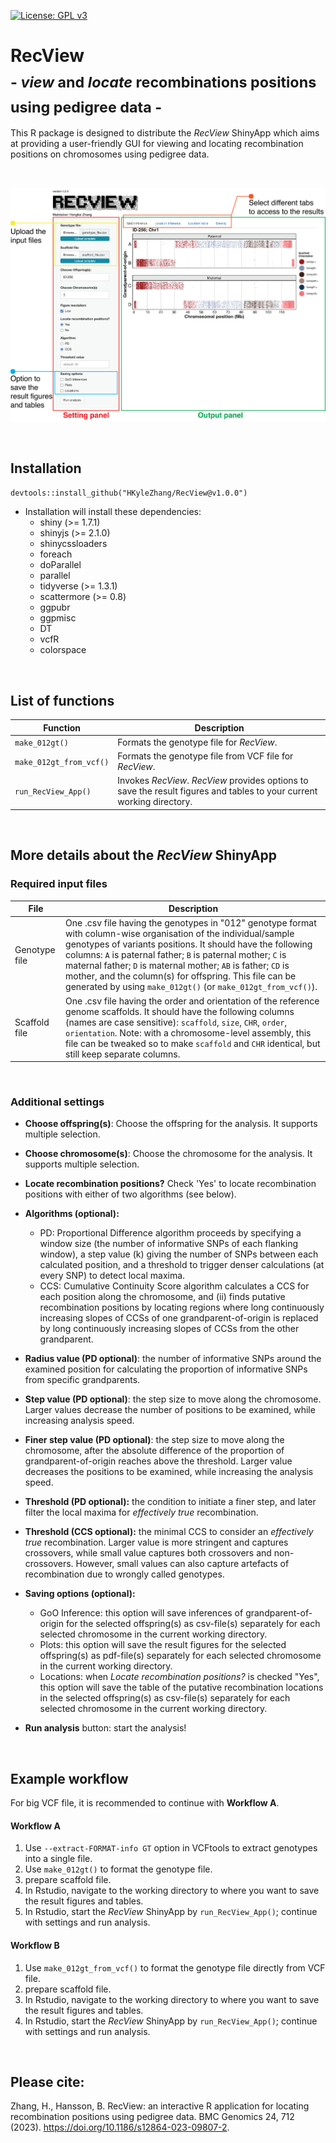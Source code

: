 [![License: GPL v3](https://img.shields.io/badge/License-GPLv3-blue.svg)](https://www.gnu.org/licenses/gpl-3.0)

# RecView<br><sub>- *view* and *locate* recombinations positions using pedigree data -</sub>

This R package is designed to distribute the *RecView* ShinyApp which aims at providing a user-friendly GUI for viewing and locating recombination positions on chromosomes using pedigree data.

<br>

![](https://github.com/HKyleZhang/Thesis_Figure_and_Supplementary/blob/main/3.Paper-III_RecView/Figure/Figure_06.png)

<br>

## Installation

`devtools::install_github("HKyleZhang/RecView@v1.0.0")`

-   Installation will install these dependencies:
    -   shiny (\>= 1.7.1)
    -   shinyjs (\>= 2.1.0)
    -   shinycssloaders
    -   foreach
    -   doParallel
    -   parallel
    -   tidyverse (\>= 1.3.1)
    -   scattermore (\>= 0.8)
    -   ggpubr
    -   ggpmisc
    -   DT
    -   vcfR
    -   colorspace

<br>

## List of functions

| Function                | Description                                                                                                            |
|-------------------|-----------------------------------------------------|
| `make_012gt()`          | Formats the genotype file for *RecView*.                                                                               |
| `make_012gt_from_vcf()` | Formats the genotype file from VCF file for *RecView*.                                                                 |
| `run_RecView_App()`     | Invokes *RecView*. *RecView* provides options to save the result figures and tables to your current working directory. |

<br>

## More details about the *RecView* ShinyApp

### Required input files

| File          | Description                                                                                                                                                                                                                                                                                                                                                                                                                                 |
|-----------------|-------------------------------------------------------|
| Genotype file | One .csv file having the genotypes in "012" genotype format with column-wise organisation of the individual/sample genotypes of variants positions. It should have the following columns: `A` is paternal father; `B` is paternal mother; `C` is maternal father; `D` is maternal mother; `AB` is father; `CD` is mother, and the column(s) for offspring. This file can be generated by using `make_012gt()` (or `make_012gt_from_vcf()`). |
| Scaffold file | One .csv file having the order and orientation of the reference genome scaffolds. It should have the following columns (names are case sensitive): `scaffold`, `size`, `CHR`, `order`, `orientation`. Note: with a chromosome-level assembly, this file can be tweaked so to make `scaffold` and `CHR` identical, but still keep separate columns.                                                                                          |

<br>

### Additional settings

-   **Choose offspring(s)**: Choose the offspring for the analysis. It supports multiple selection.

-   **Choose chromosome(s)**: Choose the chromosome for the analysis. It supports multiple selection.

-   **Locate recombination positions?** Check 'Yes' to locate recombination positions with either of two algorithms (see below).

-   **Algorithms (optional):**

    -   PD: Proportional Difference algorithm proceeds by specifying a window size (the number of informative SNPs of each flanking window), a step value (k) giving the number of SNPs between each calculated position, and a threshold to trigger denser calculations (at every SNP) to detect local maxima.
    -   CCS: Cumulative Continuity Score algorithm calculates a CCS for each position along the chromosome, and (ii) finds putative recombination positions by locating regions where long continuously increasing slopes of CCSs of one grandparent-of-origin is replaced by long continuously increasing slopes of CCSs from the other grandparent.

-   **Radius value (PD optional)**: the number of informative SNPs around the examined position for calculating the proportion of informative SNPs from specific grandparents.

-   **Step value (PD optional)**: the step size to move along the chromosome. Larger values decrease the number of positions to be examined, while increasing analysis speed.

-   **Finer step value (PD optional)**: the step size to move along the chromosome, after the absolute difference of the proportion of grandparent-of-origin reaches above the threshold. Larger value decreases the positions to be examined, while increasing the analysis speed.

-   **Threshold (PD optional):** the condition to initiate a finer step, and later filter the local maxima for *effectively true* recombination.

-   **Threshold (CCS optional):** the minimal CCS to consider an *effectively true* recombination. Larger value is more stringent and captures crossovers, while small value captures both crossovers and non-crossovers. However, small values can also capture artefacts of recombination due to wrongly called genotypes.

-   **Saving options (optional):**

    -   GoO Inference: this option will save inferences of grandparent-of-origin for the selected offspring(s) as csv-file(s) separately for each selected chromosome in the current working directory.
    -   Plots: this option will save the result figures for the selected offspring(s) as pdf-file(s) separately for each selected chromosome in the current working directory.
    -   Locations: when *Locate recombination positions?* is checked "Yes", this option will save the table of the putative recombination locations in the selected offspring(s) as csv-file(s) separately for each selected chromosome in the current working directory.

-   **Run analysis** button: start the analysis!

<br>

## Example workflow

For big VCF file, it is recommended to continue with **Workflow A**.

#### **Workflow A**

1.  Use `--extract-FORMAT-info GT` option in VCFtools to extract genotypes into a single file.
2.  Use `make_012gt()` to format the genotype file.
3.  prepare scaffold file.
4.  In Rstudio, navigate to the working directory to where you want to save the result figures and tables.
5.  In Rstudio, start the *RecView* ShinyApp by `run_RecView_App()`; continue with settings and run analysis.

#### **Workflow B**

1.  Use `make_012gt_from_vcf()` to format the genotype file directly from VCF file.
2.  prepare scaffold file.
3.  In Rstudio, navigate to the working directory to where you want to save the result figures and tables.
4.  In Rstudio, start the *RecView* ShinyApp by `run_RecView_App()`; continue with settings and run analysis.

<br>

## Please cite:

Zhang, H., Hansson, B. RecView: an interactive R application for locating recombination positions using pedigree data. BMC Genomics 24, 712 (2023). <https://doi.org/10.1186/s12864-023-09807-2>.

<br>
